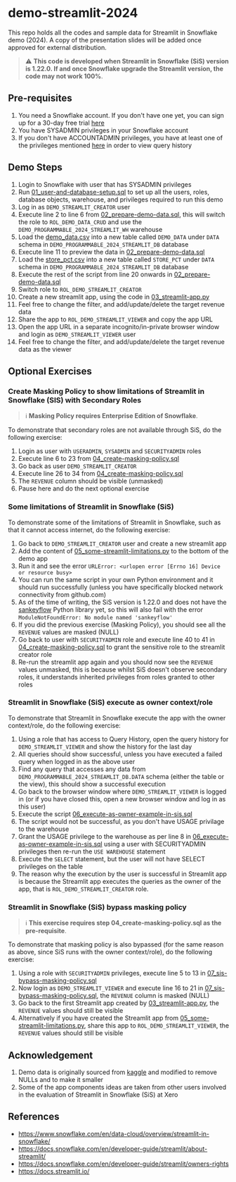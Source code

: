 # demo-streamlit-2024
This repo holds all the codes and sample data for Streamlit in Snowflake demo (2024). A copy of the presentation slides will be added once approved for external distribution.
> ⚠️ **This code is developed when Streamlit in Snowflake (SiS) version is 1.22.0. If and once Snowflake upgrade the Streamlit version, the code may not work 100%**.

## Pre-requisites
1. You need a Snowflake account. If you don't have one yet, you can sign up for a 30-day free trial [here](https://signup.snowflake.com/)
2. You have SYSADMIN privileges in your Snowflake account
3. If you don't have ACCOUNTADMIN privileges, you have at least one of the privileges mentioned [here](https://docs.snowflake.com/en/user-guide/ui-snowsight-activity#privileges-required-to-view-query-history) in order to view query history

## Demo Steps
1. Login to Snowflake with user that has SYSADMIN privileges
2. Run [01_user-and-database-setup.sql](https://github.com/ignatiusw/demo-streamlit-2024/blob/main/script/01_user-and-database-setup.sql) to set up all the users, roles, database objects, warehouse, and privileges required to run this demo
3. Log in as `DEMO_STREAMLIT_CREATOR` user
4. Execute line 2 to line 6 from [02_prepare-demo-data.sql](https://github.com/ignatiusw/demo-streamlit-2024/blob/main/script/02_prepare-demo-data.sql#L2-L6), this will switch the role to `ROL_DEMO_DATA_CRUD` and use the `DEMO_PROGRAMMABLE_2024_STREAMLIT_WH` warehouse
5. Load the [demo_data.csv](https://raw.githubusercontent.com/ignatiusw/demo-streamlit-2024/main/data/demo_data.csv) into a new table called `DEMO_DATA` under `DATA` schema in `DEMO_PROGRAMMABLE_2024_STREAMLIT_DB` database
6. Execute line 11 to preview the data in [02_prepare-demo-data.sql](https://github.com/ignatiusw/demo-streamlit-2024/blob/main/script/02_prepare-demo-data.sql#L11)
7. Load the [store_pct.csv](https://raw.githubusercontent.com/ignatiusw/demo-streamlit-2024/main/data/store_pct.csv) into a new table called `STORE_PCT` under `DATA` schema in `DEMO_PROGRAMMABLE_2024_STREAMLIT_DB` database
8. Execute the rest of the script from line 20 onwards in [02_prepare-demo-data.sql](https://github.com/ignatiusw/demo-streamlit-2024/blob/main/script/02_prepare-demo-data.sql#L20)
9. Switch role to `ROL_DEMO_STREAMLIT_CREATOR`
10. Create a new streamlit app, using the code in [03_streamlit-app.py](https://github.com/ignatiusw/demo-streamlit-2024/blob/main/script/03_streamlit-app.py)
11. Feel free to change the filter, and add/update/delete the target revenue data
12. Share the app to `ROL_DEMO_STREAMLIT_VIEWER` and copy the app URL
13. Open the app URL in a separate incognito/in-private browser window and login as `DEMO_STREAMLIT_VIEWER` user
14. Feel free to change the filter, and add/update/delete the target revenue data as the viewer

## Optional Exercises

### Create Masking Policy to show limitations of Streamlit in Snowflake (SIS) with Secondary Roles
> ℹ️ **Masking Policy requires Enterprise Edition of Snowflake**.

To demonstrate that secondary roles are not available through SiS, do the following exercise:
1. Login as user with `USERADMIN`, `SYSADMIN` and `SECURITYADMIN` roles
2. Execute line 6 to 23 from [04_create-masking-policy.sql](https://github.com/ignatiusw/demo-streamlit-2024/blob/main/script/04_create-masking-policy.sql#L6-L23)
3. Go back as user `DEMO_STREAMLIT_CREATOR`
4. Execute line 26 to 34 from [04_create-masking-policy.sql](https://github.com/ignatiusw/demo-streamlit-2024/blob/main/script/04_create-masking-policy.sql#L26-L34)
5. The `REVENUE` column should be visible (unmasked)
6. Pause here and do the next optional exercise

### Some limitations of Streamlit in Snowflake (SiS)
To demonstrate some of the limitations of Streamlit in Snowflake, such as that it cannot access internet, do the following exercise:
1. Go back to `DEMO_STREAMLIT_CREATOR` user and create a new streamlit app
2. Add the content of [05_some-streamlit-limitations.py](https://github.com/ignatiusw/demo-streamlit-2024/blob/main/script/05_some-streamlit-limitations.py) to the bottom of the demo app
3. Run it and see the error `URLError: <urlopen error [Errno 16] Device or resource busy>`
4. You can run the same script in your own Python environment and it should run successfully (unless you have specifically blocked network connectivity from github.com)
5. As of the time of writing, the SiS version is 1.22.0 and does not have the [sankeyflow](https://pypi.org/project/sankeyflow/) Python library yet, so this will also fail with the error `ModuleNotFoundError: No module named 'sankeyflow'`
6. If you did the previous exercise (Masking Policy), you should see all the `REVENUE` values are masked (NULL)
7. Go back to user with `SECURITYADMIN` role and execute line 40 to 41 in [04_create-masking-policy.sql](https://github.com/ignatiusw/demo-streamlit-2024/blob/main/script/04_create-masking-policy.sql#L40-L41) to grant the sensitive role to the streamlit creator role
8. Re-run the streamlit app again and you should now see the `REVENUE` values unmasked, this is because whilst SiS doesn't observe secondary roles, it understands inherited privileges from roles granted to other roles

### Streamlit in Snowflake (SiS) execute as owner context/role
To demonstrate that Streamlit in Snowflake execute the app with the owner context/role, do the following exercise:
1. Using a role that has access to Query History, open the query history for `DEMO_STREAMLIT_VIEWER` and show the history for the last day
2. All queries should show successful, unless you have executed a failed query when logged in as the above user
3. Find any query that accesses any data from `DEMO_PROGRAMMABLE_2024_STREAMLIT_DB.DATA` schema (either the table or the view), this should show a successful execution
4. Go back to the browser window where `DEMO_STREAMLIT_VIEWER` is logged in (or if you have closed this, open a new browser window and log in as this user)
5. Execute the script [06_execute-as-owner-example-in-sis.sql](https://github.com/ignatiusw/demo-streamlit-2024/blob/main/script/06_execute-as-owner-example-in-sis.sql)
6. The script would not be successful, as you don't have USAGE privilage to the warehouse
7. Grant the USAGE privilege to the warehouse as per line 8 in [06_execute-as-owner-example-in-sis.sql](https://github.com/ignatiusw/demo-streamlit-2024/blob/main/script/06_execute-as-owner-example-in-sis.sql#L8) using a user with SECURITYADMIN privileges then re-run the `USE WAREHOUSE` statement
8. Execute the `SELECT` statement, but the user will not have SELECT privileges on the table
9. The reason why the execution by the user is successful in Streamlit app is because the Streamlit app executes the queries as the owner of the app, that is `ROL_DEMO_STREAMLIT_CREATOR` role.

### Streamlit in Snowflake (SiS) bypass masking policy
> ℹ️ **This exercise requires step 04_create-masking-policy.sql as the pre-requisite**.

To demonstrate that masking policy is also bypassed (for the same reason as above, since SiS runs with the owner context/role), do the following exercise:
1. Using a role with `SECURITYADMIN` privileges, execute line 5 to 13 in [07_sis-bypass-masking-policy.sql](https://github.com/ignatiusw/demo-streamlit-2024/blob/main/script/07_sis-bypass-masking-policy.sql#L5-L13)
2. Now login as `DEMO_STREAMLIT_VIEWER` and execute line 16 to 21 in [07_sis-bypass-masking-policy.sql](https://github.com/ignatiusw/demo-streamlit-2024/blob/main/script/07_sis-bypass-masking-policy.sql#L16-L21), the `REVENUE` column is masked (NULL)
3. Go back to the first Streamlit app created by [03_streamlit-app.py](https://github.com/ignatiusw/demo-streamlit-2024/blob/main/script/03_streamlit-app.py), the `REVENUE` values should still be visible
4. Alternatively if you have created the Streamlit app from [05_some-streamlit-limitations.py](https://github.com/ignatiusw/demo-streamlit-2024/blob/main/script/05_some-streamlit-limitations.py), share this app to `ROL_DEMO_STREAMLIT_VIEWER`, the `REVENUE` values should still be visible

## Acknowledgement
1. Demo data is originally sourced from [kaggle](https://www.kaggle.com/datasets/ankitab18/coles-supermarket-sales?resource=download) and modified to remove NULLs and to make it smaller
2. Some of the app components ideas are taken from other users involved in the evaluation of Streamlit in Snowflake (SiS) at Xero

## References
* https://www.snowflake.com/en/data-cloud/overview/streamlit-in-snowflake/
* https://docs.snowflake.com/en/developer-guide/streamlit/about-streamlit/
* https://docs.snowflake.com/en/developer-guide/streamlit/owners-rights
* https://docs.streamlit.io/
